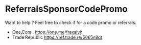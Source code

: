 # ReferralsSponsorCodePromo
Want to help ? Feel free to check if for a code promo or referrals. 

- One.Com : https://one.me/fraxalvh
- Trade Republic https://ref.trade.re/5065n8dt

